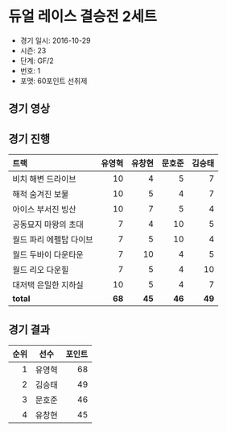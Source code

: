 # 듀얼 레이스 결승전 2세트

- 경기 일시: 2016-10-29
- 시즌: 23
- 단계: GF/2
- 번호: 1
- 포맷: 60포인트 선취제





## 경기 영상
## 경기 진행

| 트랙 | 유영혁 | 유창현 | 문호준 | 김승태 |
|:---|---:|---:|---:|---:|
| 비치 해변 드라이브 | 10 | 4 | 5 | 7 |
| 해적 숨겨진 보물 | 10 | 5 | 4 | 7 |
| 아이스 부서진 빙산 | 10 | 7 | 5 | 4 |
| 공동묘지 마왕의 초대 | 7 | 4 | 10 | 5 |
| 월드 파리 에펠탑 다이브 | 7 | 5 | 10 | 4 |
| 월드 두바이 다운타운 | 7 | 10 | 4 | 5 |
| 월드 리오 다운힐 | 7 | 5 | 4 | 10 |
| 대저택 은밀한 지하실 | 10 | 5 | 4 | 7 |
| __total__ | __68__ | __45__ | __46__ | __49__ |




## 경기 결과

| 순위 | 선수 | 포인트 |
|---:|:---:|---:|
| 1 | 유영혁 | 68 |
| 2 | 김승태 | 49 |
| 3 | 문호준 | 46 |
| 4 | 유창현 | 45 |

